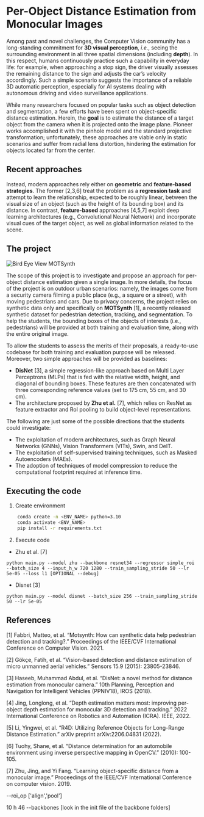 # Per-Object Distance Estimation from Monocular Images

Among past and novel challenges, the Computer Vision community has a long-standing commitment for **3D visual perception**, *i.e.*, seeing the surrounding environment in all three spatial dimensions (including **depth**). In this respect, humans continuously practice such a capability in everyday life: for example, when approaching a stop sign, the driver visually assesses the remaining distance to the sign and adjusts the car’s velocity accordingly. Such a simple scenario suggests the importance of a reliable 3D automatic perception, especially for AI systems dealing with autonomous driving and video surveillance applications.

While many researchers focused on popular tasks such as object detection and segmentation, a few efforts have been spent on object-specific distance estimation. Herein, the **goal** is to estimate the distance of a target object from the camera when it is projected onto the image plane. Pioneer works accomplished it with the pinhole model and the standard projective transformation; unfortunately, these approaches are viable only in static scenarios and suffer from radial lens distortion, hindering the estimation for objects located far from the center.

## Recent approaches

Instead, modern approaches rely either on **geometric** and **feature-based strategies**. The former [2,3,6] treat the problem as a **regression task** and attempt to learn the relationship, expected to be roughly linear, between the visual size of an object (such as the height of its bounding box) and its distance. In contrast, **feature-based** approaches [4,5,7] exploit deep learning architectures (e.g., Convolutional Neural Network) and incorporate visual cues of the target object, as well as global information related to the scene.
## The project
![Bird Eye View MOTSynth](bev_motsynth.png)

The scope of this project is to investigate and propose an approach for per-object distance estimation given a single image. In more details, the focus of the project is on outdoor urban scenarios: namely, the images come from a security camera filming a public place (e.g., a square or a street), with moving pedestrians and cars. Due to privacy concerns, the project relies on synthetic data only and specifically on **MOTSynth** [1], a recently released synthetic dataset for pedestrian detection, tracking, and segmentation. To help the students, the bounding boxes of the objects of interests (i.e., pedestrians) will be provided at both training and evaluation time, along with the entire original image.


To allow the students to assess the merits of their proposals, a ready-to-use codebase for both training and evaluation purpose will be released. Moreover, two simple approaches will be provided as baselines:

- **DisNet** [3], a simple regression-like approach based on Multi Layer Perceptrons (MLPs) that is fed with the relative width, height, and diagonal of bounding boxes. These features are then concatenated with three corresponding reference values (set to 175 cm, 55 cm, and 30 cm).
- The architecture proposed by **Zhu et al.** [7], which relies on ResNet as feature extractor and RoI pooling to build object-level representations.

The following are just some of the possible directions that the students could investigate:

- The exploitation of modern architectures, such as Graph Neural Networks (GNNs), Vision Transformers (VITs), Swin, and DeIT.
- The exploitation of self-supervised training techniques, such as Masked Autoencoders (MAEs).
- The adoption of techniques of model compression to reduce the computational footprint required at inference time.

## Executing the code
1. Create environment
```bash
    conda create -n <ENV_NAME> python=3.10
    conda activate <ENV_NAME>
    pip install -r requirements.txt
```

2. Execute code
- Zhu et al. [7]
```
python main.py --model zhu --backbone resnet34 --regressor simple_roi --batch_size 4 --input_h_w 720 1280 --train_sampling_stride 50 --lr 5e-05 --loss l1 [OPTIONAL --debug]
```
- Disnet [3]
```
python main.py --model disnet --batch_size 256 --train_sampling_stride 50 --lr 5e-05
```

## References

[1] Fabbri, Matteo, et al. “Motsynth: How can synthetic data help pedestrian detection and tracking?.” Proceedings of the IEEE/CVF International Conference on Computer Vision. 2021.

[2] Gökçe, Fatih, et al. “Vision-based detection and distance estimation of micro unmanned aerial vehicles.” Sensors 15.9 (2015): 23805-23846.

[3] Haseeb, Muhammad Abdul, et al. “DisNet: a novel method for distance estimation from monocular camera.” 10th Planning, Perception and Navigation for Intelligent Vehicles (PPNIV18), IROS (2018).

[4] Jing, Longlong, et al. “Depth estimation matters most: improving per-object depth estimation for monocular 3D detection and tracking.” 2022 International Conference on Robotics and Automation (ICRA). IEEE, 2022.

[5] Li, Yingwei, et al. “R4D: Utilizing Reference Objects for Long-Range Distance Estimation.” arXiv preprint arXiv:2206.04831 (2022).

[6] Tuohy, Shane, et al. “Distance determination for an automobile environment using inverse perspective mapping in OpenCV.” (2010): 100-105.

[7] Zhu, Jing, and Yi Fang. “Learning object-specific distance from a monocular image.” Proceedings of the IEEE/CVF International Conference on computer vision. 2019.



--roi_op ['align','pool']





10 h 46
--backbones [look in the init file of the backbone folders]